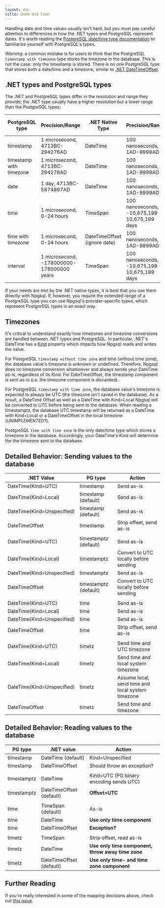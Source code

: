 ```yaml
---
layout: doc
title: Date and Time
---
```


Handling date and time values usually isn't hard, but you must pay careful attention to differences in how the .NET types and PostgreSQL represent dates.
It's worth reading the [PostgreSQL date/time type documentation](http://www.postgresql.org/docs/current/static/datatype-datetime.html) to familiarize
yourself with PostgreSQL's types.

*Warning*: a common mistake is for users to think that the PostgreSQL `timestamp with timezone` type stores the timezone in the database.
This is not the case: only the timestamp is stored. There is no one PostgreSQL type that stores both a date/time and a timezone,
similar to [.NET DateTimeOffset](https://msdn.microsoft.com/en-us/library/system.datetimeoffset(v=vs.110).aspx).

## .NET types and PostgreSQL types

The .NET and PostgreSQL types differ in the resolution and range they provide;
the .NET type usually have a higher resolution but a lower range than the PostgreSQL types:

PostgreSQL type | Precision/Range | .NET Native Type | Precision/Range | Npgsql .NET Provider-Specific Type
----------------|-----------------|------------------|-----------------|-----------------------------------
timestamp | 1 microsecond, 4713BC-294276AD | DateTime | 100 nanoseconds, 1AD-9999AD | NpgsqlDateTime
timestamp with timezone | 1 microsecond, 4713BC-294276AD | DateTime | 100 nanoseconds, 1AD-9999AD | NpgsqlDateTime
date | 1 day, 4713BC-5874897AD | DateTime | 100 nanoseconds, 1AD-9999AD | NpgsqlDate
time | 1 microsecond, 0-24 hours | TimeSpan | 100 nanoseconds, -10,675,199 - 10,675,199 days | N/A
time with timezone | 1 microsecond, 0-24 hours | DateTimeOffset (ignore date) | 100 nanoseconds, 1AD-9999AD | N/A
interval | 1 microsecond, -178000000-178000000 years | TimeSpan | 100 nanoseconds, -10,675,199 - 10,675,199 days | NpgsqlTimeSpan

If your needs are met by the .NET native types, it is best that you use them directly with Npgsql.
If, however, you require the extended range of a PostgreSQL type you can use Npgsql's provider-specific types, which represent PostgreSQL types in an exact way.

## Timezones

It's critical to understand exactly how timezones and timezone conversions are handled between .NET types and PostgreSQL.
In particular, .NET's DateTime has a [Kind](https://msdn.microsoft.com/en-us/library/system.datetime.kind(v=vs.110).aspx) property which impacts how
Npgsql reads and writes the value.

For PostgreSQL `timestamp without time zone` and time (without time zone), the database value's timezone is unknown or undefined.
Therefore, Npgsql does no timezone conversion whatsoever and always sends your DateTime as-is, regardless of its Kind.
For DateTimeOffset, the timestamp component is sent as-is (i.e. the timezone component is discarded).

For PostgreSQL `timestamp with time zone`, the database value's timezone is expected to always be UTC (the timezone isn't saved in the database).
As a result, a DateTime Offset as well as a DateTime with Kind=Local Npgsql will be converted to UTC before being sent to the database.
When reading a timestamptz, the database UTC timestamp will be returned as a DateTime with Kind=Local or a DateTimeOffset in the local timezone (*UNIMPLEMENTED?*).

PostgreSQL `time with time zone` is the only date/time type which stores a timezone in the database.
Accordingly, your DateTime's Kind will determine the the timezone sent to the database.

## Detailed Behavior: Sending values to the database

.NET Value                 | PG type     | Action
---------------------------|-------------|---------------------------------------------------------------------
DateTime(Kind=UTC)         | timestamp   | Send as-is
DateTime(Kind=Local)       | timestamp (default)   | Send as-is
DateTime(Kind=Unspecified) | timestamp (default)   | Send as-is
DateTimeOffset             | timestamp   | Strip offset, send as-is
                           |             |
DateTime(Kind=UTC)         | timestamptz (default) | Send as-is
DateTime(Kind=Local)       | timestamptz | Convert to UTC locally before sending
DateTime(Kind=Unspecified) | timestamptz | Send as-is
DateTimeOffset             | timestamptz (default) | Convert to UTC locally before sending
                           |             |
DateTime(Kind=UTC)         | time        | Send as-is
DateTime(Kind=Local)       | time        | Send as-is
DateTime(Kind=Unspecified) | time        | Send as-is
DateTimeOffset             | time        | Strip offset, send as-is
                           |             |
DateTime(Kind=UTC)         | timetz      | Send time and UTC timezone
DateTime(Kind=Local)       | timetz      | Send time and local system timezone
DateTime(Kind=Unspecified) | timetz      | Assume local, send time and local system timezone
DateTimeOffset             | timetz      | Send time and timezone

## Detailed Behavior: Reading values to the database

PG type     | .NET value     | Action
------------|----------------|-----------------------------------
timestamp   | DateTime (default)      | Kind=Unspecified
timestamp   | DateTimeOffset | Should throw an exception?
            |                |
timestamptz | DateTime       | Kind=UTC (PG binary encoding sends UTC)
timestamptz | DateTimeOffset (default) | **Offset=UTC**
            |                |
time        | TimeSpan (default)       | As-is
time        | DateTime       | **Use only time component**
time        | DateTimeOffset | **Exception?**
            |                |
timetz      | TimeSpan       | Strip offset, read as-is
timetz      | DateTime       | **Use only time component, throw away time zone**
timetz      | DateTimeOffset (default) | **Use only time- and time zone component**

## Further Reading

If you're really interested in some of the mapping decisions above, check out [this issue](https://github.com/npgsql/npgsql/issues/347).

